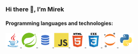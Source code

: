 ### Hi there 👋, I’m Mirek

<!--
**miroslav-kalal/miroslav-kalal** is a ✨ _special_ ✨ repository because its `README.md` (this file) appears on your GitHub profile.

Here are some ideas to get you started:

- 🔭 I’m currently working on ...
- 🌱 I’m currently learning ...
- 👯 I’m looking to collaborate on ...
- 🤔 I’m looking for help with ...
- 💬 Ask me about ...
- 📫 How to reach me: ...
- 😄 Pronouns: ...
- ⚡ Fun fact: ...
- 🔭 I’m currently working on my developer portfolio
-->


#### Programming languages and technologies:
<p align="left">
    <a href="https://docs.oracle.com/en/java" target="_blank"> 
        <img src="https://raw.githubusercontent.com/devicons/devicon/master/icons/java/java-original.svg" alt="java" width="40" height="40"/> 
    </a>
    <a href="https://spring.io/projects/spring-framework" target="_blank"> 
        <img src="https://raw.githubusercontent.com/devicons/devicon/master/icons/spring/spring-original.svg" alt="spring framework" width="40" height="40"/> 
    </a>
    <a href="https://www.w3schools.com/sql" target="_blank"> 
        <img src="https://raw.githubusercontent.com/github/explore/80688e429a7d4ef2fca1e82350fe8e3517d3494d/topics/sql/sql.png" alt="sql" width="40" height="40"/> 
    </a>
    <a href="https://developer.mozilla.org/en-US/docs/Web/JavaScript" target="_blank"> 
        <img src="https://raw.githubusercontent.com/devicons/devicon/master/icons/javascript/javascript-original.svg" alt="javascript" width="40" height="40"/> 
    </a>
    <a href="https://www.w3.org/html" target="_blank">
        <img src="https://raw.githubusercontent.com/devicons/devicon/master/icons/html5/html5-original-wordmark.svg" alt="html5"  width="40" height="40"/> 
    </a>
    <a href="https://www.w3schools.com/css" target="_blank">
        <img src="https://raw.githubusercontent.com/devicons/devicon/master/icons/css3/css3-original-wordmark.svg" alt="css3" width="40" height="40"/>
    </a>
    <a href="https://jupyter-notebook.readthedocs.io/en/stable" target="_blank">
        <img src="https://raw.githubusercontent.com/devicons/devicon/master/icons/jupyter/jupyter-original.svg" alt="jupyter" width="40" height="40"/>
    </a>
    <a href="https://docs.python.org/3" target="_blank">
        <img src="https://raw.githubusercontent.com/devicons/devicon/master/icons/python/python-original.svg" alt="python3" width="40" height="40"/>
    </a>
</p>
